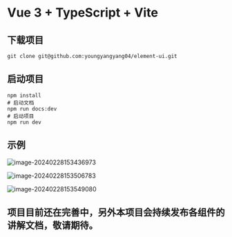 # Vue 3 + TypeScript + Vite

## 下载项目

```shell
git clone git@github.com:youngyangyang04/element-ui.git
```

## 启动项目

```shell
npm install
# 启动文档
npm run docs:dev
# 启动项目
npm run dev
```

## 示例

![image-20240228153436973](https://kstar-1253855093.cos.ap-nanjing.myqcloud.com/baguwen1.0/image-20240228153436973.png)

![image-20240228153506783](https://kstar-1253855093.cos.ap-nanjing.myqcloud.com/baguwen1.0/image-20240228153506783.png)

![image-20240228153549080](https://kstar-1253855093.cos.ap-nanjing.myqcloud.com/baguwen1.0/image-20240228153549080.png)

## 项目目前还在完善中，另外本项目会持续发布各组件的讲解文档，敬请期待。
